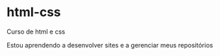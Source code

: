 # html-css
 Curso de html e css

 Estou aprendendo a desenvolver sites e a gerenciar meus repositórios
 